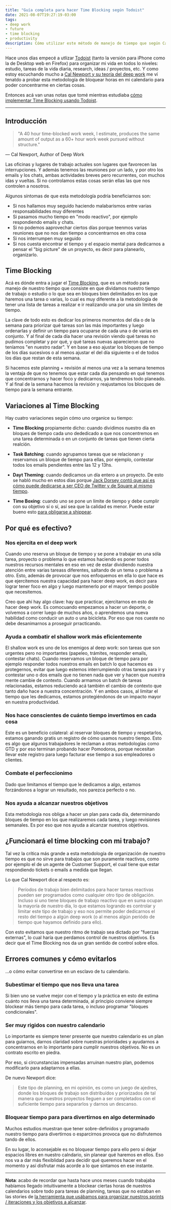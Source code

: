 ```yaml
---
title: "Guía completa para hacer Time Blocking según Todoist"
date: 2021-08-07T19:27:19-03:00
tags:
- deep work
- future
- time blocking
- productivity
description: Cómo utilizar este método de manejo de tiempo que según Cal Newport puede hacer que nuestras horas de trabajo rindan un 50% más.
---
```


Hace unos días empecé a utlizar [Todoist](https://todoist.com/) (tanto la versión para iPhone como la de Desktop web en Firefox) para organizar mi vida en todos lo niveles: estudio, tareas de la vida diaria, research, ideas / proyectos, etc. Y como estoy escuchando mucho a [Cal Newport y su teoría del deep work](https://matagus.alameda.dev/2021/07/qu%C3%A9-es-el-deep-work/) me ví tenatdo a probar esta metodología de bloquear horas en mi calendario para poder concentrarme en ciertas cosas.

Entonces acá van unas notas que tomé mientras estudiaba [cómo implementar Time Blocking usando Todoist](https://todoist.com/productivity-methods/time-blocking).

---

## Introducción

> "A 40 hour time-blocked work week, I estimate, produces the same amount of output as a 60+ hour work week pursued without structure."

— Cal Newport, Author of Deep Work


Las oficinas y lugares de trabajo actuales son lugares que favorecen las interrupciones. Y además tenemos las reuniones por un lado, y por otro los emails y los chats, ambas actividades breves pero recurrentes, con muchos idas y vueltas. Si no controlamos estas cosas serán ellas las que nos controlen a nosotros.

Algunos síntomas de que esta metodología podría beneficiarnos son:

* Si nos hallamos muy seguido haciendo malabarismos entre varias responsabilidades muy diferentes
* Si pasamos mucho tiempo en "modo reactivo", por ejemplo respondiendo emails y chats.
* Si no podemos aaprovechar ciertos días porque teenmos varias reuniones que no nos dan tiempo a concentrarnos en otra cosa
* Si nos interrumpen muy seguido
* Si nos cuesta encontrar el tiempo y el espacio mental para dedicarnos a pensar el "big picture" de un proyecto, es decir para planearlo, organizarlo.


## Time Blocking

Acá es dónde entra a jugar el [Time Blocking](https://www.calnewport.com/blog/2013/12/21/deep-habits-the-importance-of-planning-every-minute-of-your-work-day/), que es un método para manejo de nuestro tiempo que consiste en que dividamos nuestro tiempo de trabajo o estudio o lo que sea en bloques bien delimitados en los que haremos una tarea o varias, lo cual es muy diferente a la metodología de tener una lista de tareas a realizar e ir realizando una por una sin límites de tiempo.

La clave de todo esto es dedicar los primeros momentos del día o de la semana para priorizar qué tareas son las más importantes y luego ordenarlas y definir un tiempo para ocuparse de cada una o de varias en conjunto. Y al final de cada día hacer una revisión viendo qué tareas no pudimos completar y por qué, y qué tareas nuevas aparecieron que no teníamos "en nuestro radar". Y en base a eso ajustar los bloques de tiempo de los días sucesivos o al menos ajustar el del día siguiente o el de todos los días que restan de esta semana.

Si hacemos este planning + revisión al menos una vez a la semana tenemos la ventaja de que no tenemos que estar cada día pensando en qué tenemos que concentrarnos y hacer foco y dedicarnos, ya tendremos todo planeado. Y al final de la semana hacemos la revisión y reajustamos los blocques de tiempo para la semana entrante.

## Variaciones al Time Blocking

Hay cuatro variaciones según cómo uno organice su tiempo:

* **Time Blocking** propiamente dicho: cuando dividimos nuestro día en bloques de tiempo cada uno dededicado a que nos concentremos en una tarea determinada o en un conjunto de tareas que tienen cierta realción.

* **Task Batching**: cuando agrupamos tareas que se relacionan y reservamos un bloque de tiempo para ellas, por ejemplo, contestar todos los emails pendientes entre las 12 y 13hs.

* **Dayt Theming**: cuando dedicamos un día entero a un proyecto. De esto se habló mucho en estos días porque [Jack Dorsey contó que así es cómo puede dedicarse a ser CEO de Twitter y de Square al mismo tiempo](https://www.forbes.com/sites/kevinkruse/2015/10/12/jack-dorsey-productivity-secret/).

* **Time Boxing**: cuando uno se pone un límite de tiempo y debe cumplir con su objetivo sí o sí, así sea que la calidad es menor. Puede estar bueno esto [para obligarse a shippear](https://www.folklore.org/StoryView.py?story=Real_Artists_Ship.txt).


## Por qué es efectivo?

### Nos ejercita en el deep work

Cuando uno reserva un bloque de tiempo y se pone a trabajar en una sóla tarea, proyecto o problema lo que estamos haciendo es poner todos nuestros recursos mentales en eso en vez de estar dividiendo nuestra atención entre varias tareass diferentes, saltando de un tema o problema a otro. Esto, además de provocar que nos enfoquemos en ella lo que hace es que ejercitemos nuestra capacidad para hacer deep work, es decir para lograr tener foco en algo y luego mantenerlo por el mayor tiempo posible que necesitemos.

Creo que ahí hay algo clave: hay que practicar, ejercitarnos en esto de hacer deep work. Es comocuando empezamos a hacer un deporte, o volvemos a correr luego de muchos años, o aprendemos una nueva habilidad como conducir un auto o una bicicleta. Por eso que nos cueste no debe desanimarnos a proseguir prracticando.

### Ayuda a combatir el shallow work más eficientemente

El shallow work es uno de los enemigos al deep work: son tareas que son urgentes pero no importantes (papeleo, trámites, responder emails, contestar chats). Cuando reservamos un bloque de tiempo para por ejemplo responder todos nuestros emails en batch lo que hacemos es protegernos, evitar que luego estemos interrumpiendo otras tareas para ir y contestar uno o dos emails que no tienen nada que ver y hacen que nuestra mente cambie de contexto. Cuando armamos un batch de tareas relacionadas, estamos reduciendo acá también el cambio de contexto que tanto daño hace a nuestra concentración. Y en ambos casos, al limitar el tiempo que les dedicamos, estamos protegiéndonos de un impacto mayor en nuestra productividad.

### Nos hace conscientes de cuánto tiempo invertimos en cada cosa

Este es un beneficio colateral: al reservar bloques de tiempo y respetarlos, estamos ganando gratis un registro de cómo usamos nuestro tiempo. Esto es algo que algunos trabajadores le reclaman a otras metodologías como GTD y por eso terminan probando hacer Pomodoros, porque necesitan llevar este registro para luego facturar ese tiempo a sus empleadores o clientes.

### Combate el perfeccionimo

Dado que limitamos el tiempo que le dedicamos a algo, estamos forzándonos a lograr un resultado, nos parezca perfecto o no.

### Nos ayuda a alcanzar nuestros objetivos

Esta metodología nos obliga a hacer un plan para cada día, determinando bloques de tiempo en los que realizaremos cada tarea, y luego revisiones semanales. Es por eso que nos ayuda a alcanzar nuestros objetivos.


## ¿Funcionará el time blocking con mi trabajo?

Tal vez la crítica más grande a esta metodología de organización de nuestro tiempo es que no sirve para trabajos que son puramente reactivos, como por ejemplo el de un agente de Customer Support, el cual tiene que estar respondiendo tickets o emails a medida que llegan.

Lo que Cal Newport dice al respecto es:

> Períodos de trabajo bien delimitados para hacer tareas reactivas pueden ser programados como cualquier otro tipo de obligación. Incluso si uno tiene bloques de trabajo reactivo que en suma ocupan la mayoría de nuestro día, lo que estamos logrando es controlar y limitar este tipo de trabajo y eso nos permite poder dedicarnos el resto del tiempo a algún deep work (o al menos algún periódo de tiempo que hayamos definido para ello).

Con esto evitamos que nuestro ritmo de trabajo sea dictado por "fuerzas externas", lo cual haría que perdamos control de nuestros objetivos. Es decir que el Time Blocking nos da un gran sentido de control sobre ellos.


## Errores comunes y cómo evitarlos

...o cómo evitar convertirse en un esclavo de tu calendario.


### Subestimar el tiempo que nos lleva una tarea

Si bien uno se vuelve mejor con el tiempo y la práctica en esto de estima cuánto nos lleva una tarea determinada, al principio conviene siempre blockear más tiempo para cada tarea, o incluso programar "bloques condicionales".

### Ser muy rigidos con nuestro calendario

Lo importante es siempre tener presente que nuestro calendario es un plan para guiarnos, darnos claridad sobre nuestras prioridades y ayudarnos a concentrarnos en lo importante para cumplir nuestros objetivos. No es un contrato escrito en piedra.

Por eso, si circunstancias impensadas arruinan nuestro plan, podemos modificarlo para adaptarnos a ellas.

De nuevo Newport dice:

> Este tipo de planning, en mi opinión, es como un juego de ajedres, donde los bloques de trabajo son distribuídos y priorizados de tal manera que nuestros proyectos lleguen a ser completados con el suficiente tiempo para separarlos y darnos un descanso.


### Bloquear tiempo para para divertirnos en algo determinado

Muchos estudios muestran que tener sobre-definidos y programado nuestro tiempo para divertirnos o esparcirnos provoca que no disfrutemos tando de ellos.

En su lugar, lo aconsejable es no bloquear tiempo para ello pero sí dejar espacios libres en nuestro calndario, sin planear qué haremos en ellos. Eso nos va a dar más flexiblidad para decidir qué queremos hacer en el momento y así disfrutar más acorde a lo que sintamos en ese instante.

---

**Nota**: acabo de recordar que hasta hace unos meses cuando trabajaba habíamos llegado intuitivamente a blockear ciertas horas de nuestros calendarios sobre todo para tareas de planning, tareas que no estaban en las stories de [la herramienta que usábamos para organizar nuestros sprints / iteraciones y los objetivos a alcanzar](https://shortcut.com/).



